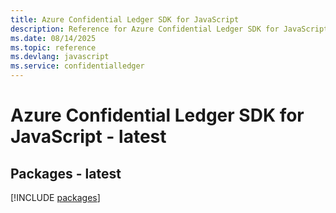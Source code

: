```yaml
---
title: Azure Confidential Ledger SDK for JavaScript
description: Reference for Azure Confidential Ledger SDK for JavaScript
ms.date: 08/14/2025
ms.topic: reference
ms.devlang: javascript
ms.service: confidentialledger
---
```

# Azure Confidential Ledger SDK for JavaScript - latest
## Packages - latest
[!INCLUDE [packages](confidential-ledger-index.md)]